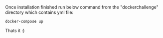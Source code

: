 Once installation finished run below command from the "dockerchallenge" directory which contains yml file:

```
docker-compose up
```

Thats it :)
